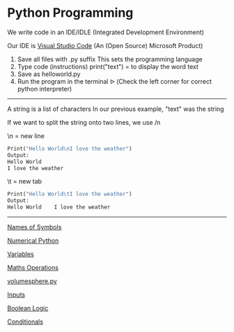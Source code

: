 # Python Programming

We write code in an IDE/IDLE (Integrated Development Environment)

Our IDE is [Visual Studio Code](https://code.visualstudio.com/) (An (Open Source) Microsoft Product)

1. Save all files with .py suffix
This sets the programming language
2. Type code (instructions)
print("text") = to display the word text
3. Save as helloworld.py
4. Run the program in the terminal ᐅ
(Check the left corner for correct python interpreter)

---

A string is a list of characters
In our previous example, "text" was the string

If we want to split the string onto two lines, we use /n

\n = new line

```python
Print("Hello World\nI love the weather")
Output:
Hello World
I love the weather
```

\t = new tab

```python
Print("Hello World\tI love the weather")
Output:
Hello World    I love the weather
```

---

[Names of Symbols](Python%20Pro%209e3bd/Names%20of%20S%2004d17.csv)

[Numerical Python](Python%20Pro%209e3bd/Numerical%20%20460fb.md)

[Variables](Python%20Pro%209e3bd/Variables%20ea1d4.md)

[Maths Operations](Python%20Pro%209e3bd/Maths%20Oper%2054719.csv)

[volumesphere.py](Python%20Pro%209e3bd/volumesphe%2071f56.md)

[Inputs](Python%20Pro%209e3bd/Inputs%20e9bdb.md)

[Boolean Logic](Python%20Pro%209e3bd/Boolean%20Lo%20062ae.md)

[Conditionals](Python%20Pro%209e3bd/Conditiona%200508c.md)